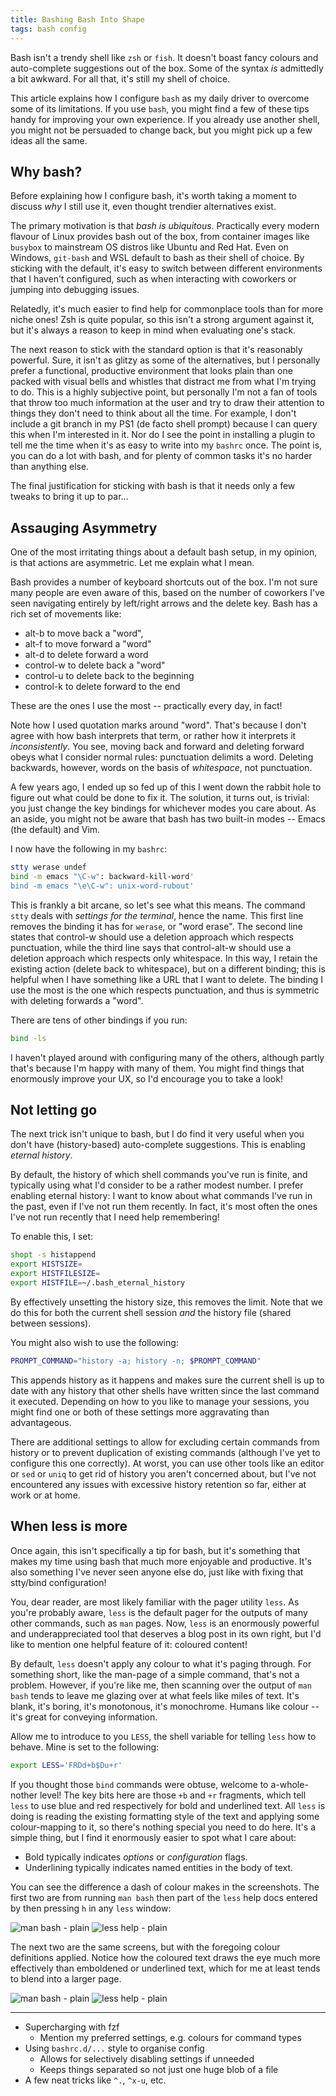 ```yaml
---
title: Bashing Bash Into Shape
tags: bash config
---
```



Bash isn't a trendy shell like `zsh` or `fish`.
It doesn't boast fancy colours and auto-complete suggestions out of the box.
Some of the syntax _is_ admittedly a bit awkward.
For all that, it's still my shell of choice.

This article explains how I configure `bash` as my daily driver to overcome some of its limitations.
If you use `bash`, you might find a few of these tips handy for improving your own experience.
If you already use another shell, you might not be persuaded to change back, but you might pick up a few ideas all the same.

## Why bash?

Before explaining how I configure bash, it's worth taking a moment to discuss _why_ I still use it, even thought trendier alternatives exist.

The primary motivation is that _bash is ubiquitous_.
Practically every modern flavour of Linux provides bash out of the box, from container images like `busybox` to mainstream OS distros like Ubuntu and Red Hat.
Even on Windows, `git-bash` and WSL default to bash as their shell of choice.
By sticking with the default, it's easy to switch between different environments that I haven't configured, such as when interacting with coworkers or jumping into debugging issues.

Relatedly, it's much easier to find help for commonplace tools than for more niche ones!
Zsh is quite popular, so this isn't a strong argument against it, but it's always a reason to keep in mind when evaluating one's stack.

The next reason to stick with the standard option is that it's reasonably powerful.
Sure, it isn't as glitzy as some of the alternatives, but I personally prefer a functional, productive environment that looks plain than one packed with visual bells and whistles that distract me from what I'm trying to do.
This is a highly subjective point, but personally I'm not a fan of tools that throw too much information at the user and try to draw their attention to things they don't need to think about all the time.
For example, I don't include a git branch in my PS1 (de facto shell prompt) because I can query this when I'm interested in it.
Nor do I see the point in installing a plugin to tell me the time when it's as easy to write into my `bashrc` once.
The point is, you can do a lot with bash, and for plenty of common tasks it's no harder than anything else.

The final justification for sticking with bash is that it needs only a few tweaks to bring it up to par...

## Assauging Asymmetry

One of the most irritating things about a default bash setup, in my opinion, is that actions are asymmetric.
Let me explain what I mean.

Bash provides a number of keyboard shortcuts out of the box.
I'm not sure many people are even aware of this, based on the number of coworkers I've seen navigating entirely by left/right arrows and the delete key.
Bash has a rich set of movements like:
* alt-b to move back a "word",
* alt-f to move forward a "word"
* alt-d to delete forward a word
* control-w to delete back a "word"
* control-u to delete back to the beginning
* control-k to delete forward to the end

These are the ones I use the most -- practically every day, in fact!

Note how I used quotation marks around "word".
That's because I don't agree with how bash interprets that term, or rather how it interprets it _inconsistently_.
You see, moving back and forward and deleting forward obeys what I consider normal rules: punctuation delimits a word.
Deleting backwards, however, words on the basis of _whitespace_, not punctuation.

A few years ago, I ended up so fed up of this I went down the rabbit hole to figure out what could be done to fix it.
The solution, it turns out, is trivial: you just change the key bindings for whichever modes you care about.
As an aside, you might not be aware that bash has two built-in modes -- Emacs (the default) and Vim.

I now have the following in my `bashrc`:

```bash
stty werase undef
bind -m emacs "\C-w": backward-kill-word'
bind -m emacs "\e\C-w": unix-word-rubout'
```

This is frankly a bit arcane, so let's see what this means.
The command `stty` deals with _settings for the terminal_, hence the name.
This first line removes the binding it has for `werase`, or "word erase".
The second line states that control-w should use a deletion approach which respects punctuation, while the third line says that control-alt-w should use a deletion approach which respects only whitespace.
In this way, I retain the existing action (delete back to whitespace), but on a different binding; this is helpful when I have something like a URL that I want to delete.
The binding I use the most is the one which respects punctuation, and thus is symmetric with deleting forwards a "word".

There are tens of other bindings if you run:
```bash
bind -ls
```

I haven't played around with configuring many of the others, although partly that's because I'm happy with many of them.
You might find things that enormously improve your UX, so I'd encourage you to take a look!

## Not letting go

The next trick isn't unique to bash, but I do find it very useful when you don't have (history-based) auto-complete suggestions.
This is enabling _eternal history_.

By default, the history of which shell commands you've run is finite, and typically using what I'd consider to be a rather modest number.
I prefer enabling eternal history: I want to know about what commands I've run in the past, even if I've not run them recently.
In fact, it's most often the ones I've not run recently that I need help remembering!

To enable this, I set:
```bash
shopt -s histappend
export HISTSIZE=
export HISTFILESIZE=
export HISTFILE=~/.bash_eternal_history
```

By effectively unsetting the history size, this removes the limit.
Note that we do this for both the current shell session _and_ the history file (shared between sessions).

You might also wish to use the following:
```bash
PROMPT_COMMAND="history -a; history -n; $PROMPT_COMMAND"
```

This appends history as it happens and makes sure the current shell is up to date with any history that other shells have written since the last command it executed.
Depending on how to you like to manage your sessions, you might find one or both of these settings more aggravating than advantageous.

There are additional settings to allow for excluding certain commands from history or to prevent duplication of existing commands (although I've yet to configure this one correctly).
At worst, you can use other tools like an editor or `sed` or `uniq` to get rid of history you aren't concerned about, but I've not encountered any issues with excessive history retention so far, either at work or at home.

## When less is more

Once again, this isn't specifically a tip for bash, but it's something that makes my time using bash that much more enjoyable and productive.
It's also something I've never seen anyone else do, just like with fixing that stty/bind configuration!

You, dear reader, are most likely familiar with the pager utility `less`.
As you're probably aware, `less` is the default pager for the outputs of many other commands, such as `man` pages.
Now, `less` is an enormously powerful and underappreciated tool that deserves a blog post in its own right, but I'd like to mention one helpful feature of it: coloured content!

By default, `less` doesn't apply any colour to what it's paging through.
For something short, like the man-page of a simple command, that's not a problem.
However, if you're like me, then scanning over the output of `man bash` tends to leave me glazing over at what feels like miles of text.
It's blank, it's boring, it's monotonous, it's monochrome.
Humans like colour -- it's great for conveying information.

Allow me to introduce to you `LESS`, the shell variable for telling `less` how to behave.
Mine is set to the following:
```bash
export LESS='FRDd+b$Du+r'
```

If you thought those `bind` commands were obtuse, welcome to a-whole-nother level!
The key bits here are those `+b` and `+r` fragments, which tell `less` to use blue and red respectively for bold and underlined text.
All `less` is doing is reading the existing formatting style of the text and applying some colour-mapping to it, so there's nothing special you need to do here.
It's a simple thing, but I find it enormously easier to spot what I care about:
* Bold typically indicates _options_ or _configuration_ flags.
* Underlining typically indicates named entities in the body of text.

You can see the difference a dash of colour makes in the screenshots.
The first two are from running `man bash` then part of the `less` help docs entered by then pressing `h` in any `less` window:

![man bash - plain](./bashing_bash_into_shape_man_bash_plain.png)
![less help - plain](./bashing_bash_into_shape_less_help_plain.png)

The next two are the same screens, but with the foregoing colour definitions applied.
Notice how the coloured text draws the eye much more effectively than emboldened or underlined text, which for me at least tends to blend into a larger page.

![man bash - plain](./bashing_bash_into_shape_man_bash_colours.png)
![less help - plain](./bashing_bash_into_shape_less_help_colours.png)

---

* Supercharging with fzf
  * Mention my preferred settings, e.g. colours for command types
* Using `bashrc.d/...` style to organise config
  * Allows for selectively disabling settings if unneeded
  * Keeps things separated so not just one huge blob of a file
* A few neat tricks like `^.`, `^x-u`, etc.

